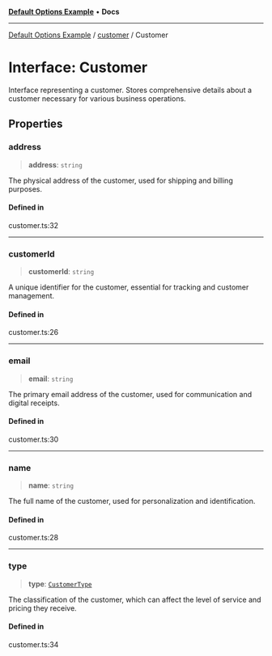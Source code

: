 [**Default Options Example**](../../README.md) • **Docs**

***

[Default Options Example](../../modules.md) / [customer](../README.md) / Customer

# Interface: Customer

Interface representing a customer.
Stores comprehensive details about a customer necessary for various business operations.

## Properties

### address

> **address**: `string`

The physical address of the customer, used for shipping and billing purposes.

#### Defined in

customer.ts:32

***

### customerId

> **customerId**: `string`

A unique identifier for the customer, essential for tracking and customer management.

#### Defined in

customer.ts:26

***

### email

> **email**: `string`

The primary email address of the customer, used for communication and digital receipts.

#### Defined in

customer.ts:30

***

### name

> **name**: `string`

The full name of the customer, used for personalization and identification.

#### Defined in

customer.ts:28

***

### type

> **type**: [`CustomerType`](../enumerations/CustomerType.md)

The classification of the customer, which can affect the level of service and pricing they receive.

#### Defined in

customer.ts:34
